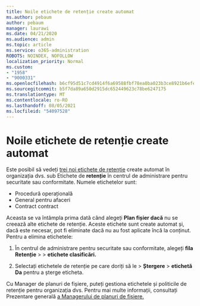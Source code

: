 ```yaml
---
title: Noile etichete de retenție create automat
ms.author: pebaum
author: pebaum
manager: laurawi
ms.date: 04/21/2020
ms.audience: admin
ms.topic: article
ms.service: o365-administration
ROBOTS: NOINDEX, NOFOLLOW
localization_priority: Normal
ms.custom:
- "1958"
- "9000331"
ms.openlocfilehash: b6cf95d51c7cd4914f6a69588fbf78ea0ba023b3ce8921b6efef6d97ab8bf66c
ms.sourcegitcommit: b5f7da89a650d2915dc652449623c78be6247175
ms.translationtype: MT
ms.contentlocale: ro-RO
ms.lasthandoff: 08/05/2021
ms.locfileid: "54097528"
---
```

# <a name="new-retention-labels-created-automatically"></a>Noile etichete de retenție create automat

Este posibil să vedeți [trei noi etichete de retenție](https://docs.microsoft.com/microsoft-365/compliance/file-plan-manager) create automat în organizația dvs. sub Etichete de **retenție** în centrul de administrare pentru securitate sau conformitate. Numele etichetelor sunt:

- Procedură operațională
- General pentru afaceri
- Contract contract

Aceasta se va întâmpla prima dată când alegeți **Plan fișier dacă** nu se creează alte etichete de retenție. Aceste etichete sunt create automat și, dacă este necesar, pot fi eliminate dacă nu au fost aplicate încă la conținut. Pentru a elimina etichetele:

1. În centrul de administrare pentru securitate sau conformitate, alegeți **fila Retenție**  >    >  **etichete clasificări.**

1. Selectați etichetele de retenție pe care doriți să le > **Ștergere**  >  **etichetă Da** pentru a șterge eticheta.

Cu Manager de planuri de fișiere, puteți gestiona etichetele și politicile de retenție pentru organizația dvs. Pentru mai multe informații, consultați Prezentare generală [a Managerului de planuri de fișiere.](https://docs.microsoft.com/microsoft-365/compliance/file-plan-manager)